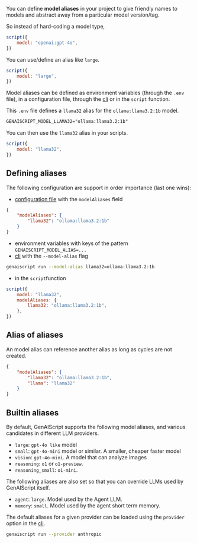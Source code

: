 You can define **model aliases** in your project to give friendly names to models and abstract away from a particular model version/tag.

So instead of hard-coding a model type,

```js 'model: "openai:gpt-4o"'
script({
    model: "openai:gpt-4o",
})
```

You can use/define an alias like `large`.

```js 'model: "large"'
script({
    model: "large",
})
```

Model aliases can be defined as environment variables (through the `.env` file),
in a configuration file, through the [cli](/genaiscript/reference/cli/run) or in the `script` function.

This `.env` file defines a `llama32` alias for the `ollama:llama3.2:1b` model.

```txt title=".env"
GENAISCRIPT_MODEL_LLAMA32="ollama:llama3.2:1b"
```

You can then use the `llama32` alias in your scripts.

```js 'model: "llama32"'
script({
    model: "llama32",
})
```

## Defining aliases

The following configuration are support in order importance (last one wins):

- [configuration file](/genaiscript/reference/configuration-files) with the `modelAliases` field

```json title="genaiscript.config.json"
{
    "modelAliases": {
        "llama32": "ollama:llama3.2:1b"
    }
}
```

- environment variables with keys of the pattern `GENAISCRIPT_MODEL_ALIAS=...`
- [cli](/genaiscript/reference/cli/run) with the `--model-alias` flag

```sh
genaiscript run --model-alias llama32=ollama:llama3.2:1b
```

- in the `script`function

```js
script({
    model: "llama32",
    modelAliases: {
        llama32: "ollama:llama3.2:1b",
    },
})
```

## Alias of aliases

An model alias can reference another alias as long as cycles are not created.

```json title="genaiscript.config.json"
{
    "modelAliases": {
        "llama32": "ollama:llama3.2:1b",
        "llama": "llama32"
    }
}
```

## Builtin aliases

By default, GenAIScript supports the following model aliases, and various candidates
in different LLM providers.

- `large`: `gpt-4o like` model
- `small`: `gpt-4o-mini` model or similar. A smaller, cheaper faster model
- `vision`: `gpt-4o-mini`. A model that can analyze images
- `reasoning`: `o1` or `o1-preview`.
- `reasoning_small`: `o1-mini`.

The following aliases are also set so that you can override LLMs used by GenAIScript itself.

- `agent`: `large`. Model used by the Agent LLM.
- `memory`: `small`. Model used by the agent short term memory.

The default aliases for a given provider can be loaded using the `provider` option in the [cli](/genaiscript/reference/cli/run).

```sh
genaiscript run --provider anthropic
```